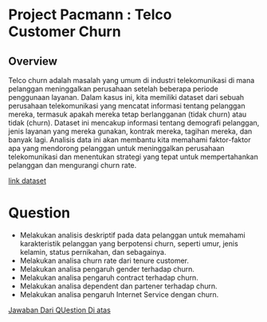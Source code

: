 # Project Pacmann : Telco Customer Churn

## Overview
Telco churn adalah masalah yang umum di industri telekomunikasi di mana pelanggan meninggalkan perusahaan setelah beberapa periode penggunaan layanan. Dalam kasus ini, kita memiliki dataset dari sebuah perusahaan telekomunikasi yang mencatat informasi tentang pelanggan mereka, termasuk apakah mereka tetap berlangganan (tidak churn) atau tidak (churn). Dataset ini mencakup informasi tentang demografi pelanggan, jenis layanan yang mereka gunakan, kontrak mereka, tagihan mereka, dan banyak lagi.
Analisis data ini akan membantu kita memahami faktor-faktor apa yang mendorong pelanggan untuk meninggalkan perusahaan telekomunikasi dan menentukan strategi yang tepat untuk mempertahankan pelanggan dan mengurangi churn rate.

[link dataset](https://www.kaggle.com/datasets/blastchar/telco-customer-churn)

# Question
- Melakukan analisis deskriptif pada data pelanggan untuk memahami karakteristik pelanggan yang berpotensi churn, seperti umur, jenis kelamin, status pernikahan, dan sebagainya.
- Melakukan analisa churn rate dari tenure customer.
- Melakukan analisa pengaruh gender terhadap churn.
- Melakukan analisa pengaruh contract terhadap churn.
- Melakukan analisa dependent dan partener terhadap churn.
- Melakukan analisa pengaruh Internet Service dengan churn.

[Jawaban Dari QUestion Di atas](https://medium.com/@zenbayu31/project-pacmann-telco-customer-churn-5f66819b32d0)
